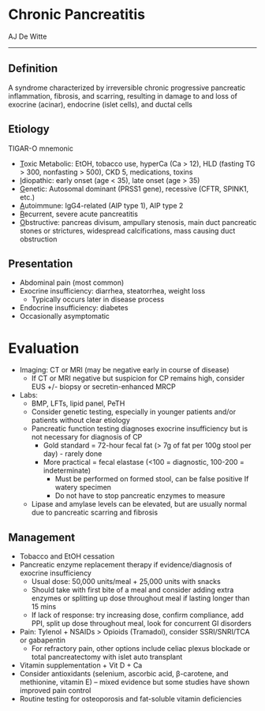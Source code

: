 # Chronic Pancreatitis

AJ De Witte

---

## Definition

A syndrome characterized by irreversible chronic progressive
pancreatic inflammation, fibrosis, and scarring, resulting in damage to
and loss of exocrine (acinar), endocrine (islet cells), and ductal cells

## Etiology

TIGAR-O mnemonic

- <u>T</u>oxic Metabolic: EtOH, tobacco use, hyperCa (Ca \> 12), HLD
    (fasting TG \> 300, nonfasting \> 500), CKD 5, medications, toxins
- <u>I</u>diopathic: early onset (age \< 35), late onset (age \> 35)
- <u>G</u>enetic: Autosomal dominant (PRSS1 gene), recessive (CFTR,
    SPINK1, etc.)
- <u>A</u>utoimmune: IgG4-related (AIP type 1), AIP type 2
- <u>R</u>ecurrent, severe acute pancreatitis
- <u>O</u>bstructive: pancreas divisum, ampullary stenosis, main duct
    pancreatic stones or strictures, widespread calcifications, mass
    causing duct obstruction

## Presentation

- Abdominal pain (most common)
- Exocrine insufficiency: diarrhea, steatorrhea, weight loss
    - Typically occurs later in disease process
- Endocrine insufficiency: diabetes
- Occasionally asymptomatic

# Evaluation

- Imaging: CT or MRI (may be negative early in course of disease)
    - If CT or MRI negative but suspicion for CP remains high,
        consider EUS +/- biopsy or secretin-enhanced MRCP
- Labs:
    - BMP, LFTs, lipid panel, PeTH
    - Consider genetic testing, especially in younger patients and/or
        patients without clear etiology
    - Pancreatic function testing diagnoses exocrine insufficiency but
        is not necessary for diagnosis of CP
        - Gold standard = 72-hour fecal fat (> 7g of fat per 100g
            stool per day) - rarely done
        - More practical = fecal elastase (<100 = diagnostic, 100-200
            = indeterminate)
            - Must be performed on formed stool, can be false positive
                If watery specimen
            - Do not have to stop pancreatic enzymes to measure
    - Lipase and amylase levels can be elevated, but are usually
        normal due to pancreatic scarring and fibrosis

## Management

- Tobacco and EtOH cessation
- Pancreatic enzyme replacement therapy if evidence/diagnosis of
    exocrine insufficiency
    - Usual dose: 50,000 units/meal + 25,000 units with snacks
    - Should take with first bite of a meal and consider adding extra
        enzymes or splitting up dose throughout meal if lasting longer
        than 15 mins
    - If lack of response: try increasing dose, confirm compliance,
        add PPI, split up dose throughout meal, look for concurrent GI
        disorders
- Pain: Tylenol + NSAIDs > Opioids (Tramadol), consider SSRI/SNRI/TCA
    or gabapentin
    - For refractory pain, other options include celiac plexus
        blockade or total pancreatectomy with islet auto transplant
- Vitamin supplementation + Vit D + Ca
- Consider antioxidants (selenium, ascorbic acid, β-carotene, and
    methionine, vitamin E) – mixed evidence but some studies have shown
    improved pain control
- Routine testing for osteoporosis and fat-soluble vitamin
    deficiencies
    
